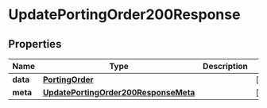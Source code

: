

# UpdatePortingOrder200Response


## Properties

| Name | Type | Description | Notes |
|------------ | ------------- | ------------- | -------------|
|**data** | [**PortingOrder**](PortingOrder.md) |  |  [optional] |
|**meta** | [**UpdatePortingOrder200ResponseMeta**](UpdatePortingOrder200ResponseMeta.md) |  |  [optional] |



